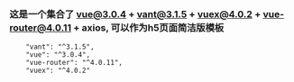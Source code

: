 ### 这是一个集合了 vue@3.0.4 + vant@3.1.5 + vuex@4.0.2 + vue-router@4.0.11 + axios, 可以作为h5页面简洁版模板
```
    "vant": "^3.1.5",
    "vue": "^3.0.4",
    "vue-router": "^4.0.11",
    "vuex": "^4.0.2"
```
